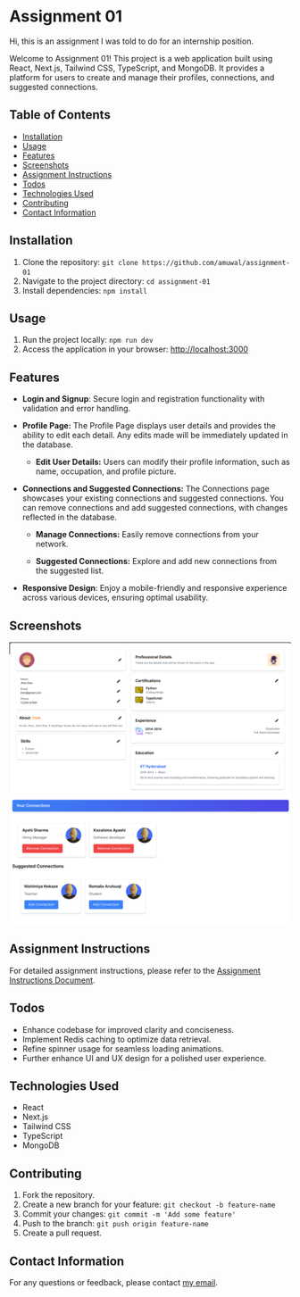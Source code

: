 # Assignment 01

Hi, this is an assignment I was told to do for an internship position.

Welcome to Assignment 01! This project is a web application built using React, Next.js, Tailwind CSS, TypeScript, and MongoDB. It provides a platform for users to create and manage their profiles, connections, and suggested connections.

## Table of Contents

- [Installation](#installation)
- [Usage](#usage)
- [Features](#features)
- [Screenshots](#screenshots)
- [Assignment Instructions](#assignment-instructions)
- [Todos](#todos)
- [Technologies Used](#technologies-used)
- [Contributing](#contributing)
- [Contact Information](#contact-information)

## Installation

1. Clone the repository: `git clone https://github.com/amuwal/assignment-01`
2. Navigate to the project directory: `cd assignment-01`
3. Install dependencies: `npm install`

## Usage

1. Run the project locally: `npm run dev`
2. Access the application in your browser: [http://localhost:3000](http://localhost:3000)

## Features

- **Login and Signup**: Secure login and registration functionality with validation and error handling.

- **Profile Page:**
  The Profile Page displays user details and provides the ability to edit each detail. Any edits made will be immediately updated in the database.

  - **Edit User Details:**
    Users can modify their profile information, such as name, occupation, and profile picture.

- **Connections and Suggested Connections:**
  The Connections page showcases your existing connections and suggested connections. You can remove connections and add suggested connections, with changes reflected in the database.

  - **Manage Connections:**
    Easily remove connections from your network.

  - **Suggested Connections:**
    Explore and add new connections from the suggested list.

- **Responsive Design**: Enjoy a mobile-friendly and responsive experience across various devices, ensuring optimal usability.

## Screenshots

![Profile Page](./images/assignment-01-profile.png)
![Connections Page](./images/assignment-01-connections.png)

## Assignment Instructions

For detailed assignment instructions, please refer to the [Assignment Instructions Document](https://drive.google.com/drive/folders/11DUW6g9ydPnCjT7RKTrdTTBNddtg71VV?usp=sharing).

## Todos

- Enhance codebase for improved clarity and conciseness.
- Implement Redis caching to optimize data retrieval.
- Refine spinner usage for seamless loading animations.
- Further enhance UI and UX design for a polished user experience.

## Technologies Used

- React
- Next.js
- Tailwind CSS
- TypeScript
- MongoDB

## Contributing

1. Fork the repository.
2. Create a new branch for your feature: `git checkout -b feature-name`
3. Commit your changes: `git commit -m 'Add some feature'`
4. Push to the branch: `git push origin feature-name`
5. Create a pull request.

## Contact Information

For any questions or feedback, please contact [my email](1mitccc@gmail.com).
